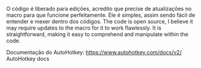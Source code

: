O código é liberado para edições, acredito que precise de atualizações no macro para que funcione perfeitamente. Ele é simples, assim sendo fácil de entender e mexer dentro dos códigos.
The code is open source, I believe it may require updates to the macro for it to work flawlessly. It is straightforward, making it easy to comprehend and manipulate within the code.

Documentação do AutoHotkey: https://www.autohotkey.com/docs/v2/
AutoHotkey docs
